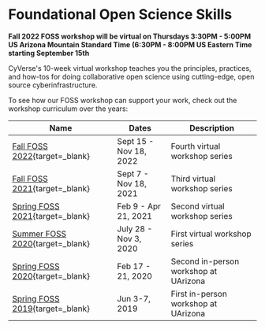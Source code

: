 # Foundational Open Science Skills

**Fall 2022 FOSS workshop will be virtual on Thursdays 3:30PM - 5:00PM US Arizona Mountain Standard Time (6:30PM - 8:00PM US Eastern Time starting September 15th**

CyVerse's 10-week virtual workshop teaches you the principles, practices, and how-tos for doing collaborative open science using cutting-edge, open source cyberinfrastructure. 

To see how our FOSS workshop can support your work, check out the workshop curriculum over the years: 

| Name | Dates | Description |
|------|-------|-------------|
| [Fall FOSS 2022](https://cyverse-learning-materials.github.io/foss/schedule/){target=_blank} | Sept 15 - Nov 18, 2022 | Fourth virtual workshop series |
| [Fall FOSS 2021](https://cyverse-foss.readthedocs-hosted.com/en/latest/){target=_blank} | Sept 7 - Nov 18, 2021 | Third virtual workshop series |
| [Spring FOSS 2021](https://cyverse-foss.readthedocs-hosted.com/en/foss-2021-spring/){target=_blank} | Feb 9 - Apr 21, 2021 | Second virtual workshop series |
| [Summer FOSS 2020](https://cyverse-foss-2020.readthedocs-hosted.com/en/latest/){target=_blank} | July 28 - Nov 3, 2020 | First virtual workshop series |
| [Spring FOSS 2020](https://cyverse-foss.readthedocs-hosted.com/en/foss-2020-spring/){target=_blank} | Feb 17 - 21, 2020 | Second in-person workshop at UArizona |
| [Spring FOSS 2019](https://cyverse-foss.readthedocs-hosted.com/en/foss-2019-spring/){target=_blank} | Jun 3-7, 2019 | First in-person workshop at UArizona |

